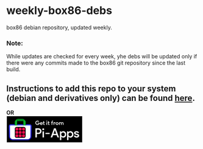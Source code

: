 # weekly-box86-debs
box86 debian repository, updated weekly.

### Note:
While updates are checked for every week, yhe debs will be updated only if there were any commits made to the box86 git repository since the last build.
## Instructions to add this repo to your system (debian and derivatives only) can be found [here](https://itai-nelken.github.io/weekly-box86-debs/).
**OR**<br>
[![badge](https://github.com/Botspot/pi-apps/blob/master/icons/badge.png?raw=true)](https://github.com/Botspot/pi-apps)  
